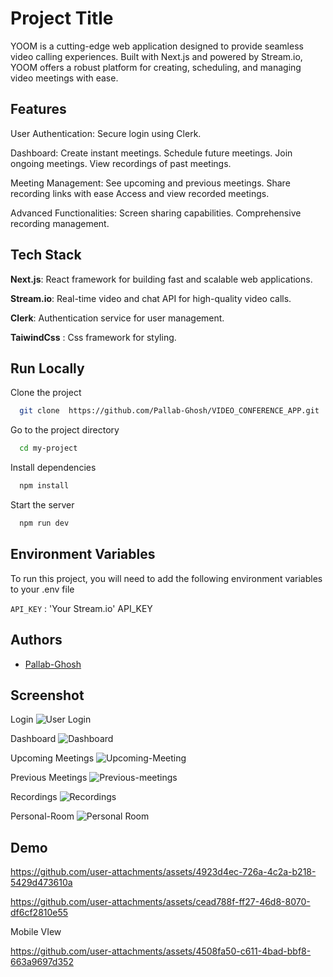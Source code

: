  
# Project Title

YOOM is a cutting-edge web application designed to provide seamless video calling experiences. Built with Next.js and powered by Stream.io, YOOM offers a robust platform for creating, scheduling, and managing video meetings with ease.


## Features

User Authentication: Secure login using Clerk.

Dashboard:
Create instant meetings.
Schedule future meetings.
Join ongoing meetings.
View recordings of past meetings.

Meeting Management:
See upcoming and previous meetings.
Share recording links with ease Access
and view recorded meetings.

Advanced Functionalities:
Screen sharing capabilities.
Comprehensive recording management.




## Tech Stack

**Next.js**: React framework for building fast and scalable web applications.

**Stream.io**: Real-time video and chat API for high-quality video calls.

**Clerk**: Authentication service for user management.

**TaiwindCss** : Css framework for styling.


## Run Locally

Clone the project

```bash
  git clone  https://github.com/Pallab-Ghosh/VIDEO_CONFERENCE_APP.git
```

Go to the project directory

```bash
  cd my-project
```

Install dependencies

```bash
  npm install
```

Start the server

```bash
  npm run dev
```


## Environment Variables

To run this project, you will need to add the following environment variables to your .env file

`API_KEY` : 'Your Stream.io' API_KEY



## Authors

- [Pallab-Ghosh](https://github.com/Pallab-Ghosh)

## Screenshot
Login
![User Login](https://github.com/user-attachments/assets/68fea58b-a6c7-4f26-979a-d430a67f27c8)

Dashboard
![Dashboard](https://github.com/user-attachments/assets/7a32625e-6f5d-45e7-a08a-9a32d477c682)

Upcoming Meetings
![Upcoming-Meeting](https://github.com/user-attachments/assets/f2dfb0fd-66fe-4d4b-ba76-1911a0e2fe60)

Previous Meetings
![Previous-meetings](https://github.com/user-attachments/assets/881a8c11-0238-45ce-ade7-d7f4dd462d7d)

Recordings
![Recordings](https://github.com/user-attachments/assets/91fd36dd-1ffa-417c-b31d-3f8a01ec5950)

Personal-Room
![Personal Room](https://github.com/user-attachments/assets/0ddd2405-f4d6-42ec-9e37-bb0b69e9c334)

## Demo
https://github.com/user-attachments/assets/4923d4ec-726a-4c2a-b218-5429d473610a

https://github.com/user-attachments/assets/cead788f-ff27-46d8-8070-df6cf2810e55

Mobile VIew
 

https://github.com/user-attachments/assets/4508fa50-c611-4bad-bbf8-663a9697d352









